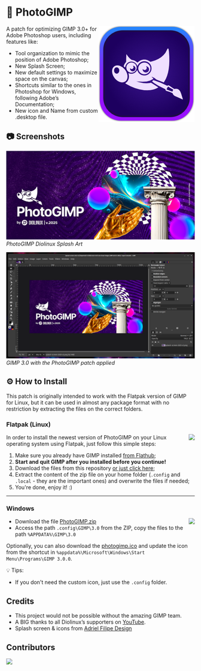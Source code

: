 # 🎨 PhotoGIMP

<img src="./.local/share/icons/hicolor/256x256/256x256.png" align="right" alt="PhotoGimp application icon" title="PhotoGimp application icon">

A patch for optimizing GIMP 3.0+ for Adobe Photoshop users, including features like:

* Tool organization to mimic the position of Adobe Photoshop;
* New Splash Screen;
* New default settings to maximize space on the canvas;
* Shortcuts similar to the ones in Photoshop for Windows, following Adobe’s Documentation;
* New icon and Name from custom .desktop file.

## 📷 Screenshots

<p>
  <img src="./.config/GIMP/3.0/splashes/splash-screen-2025-v2.png" alt="PhotoGIMP Diolinux Splash Art">
  <em>PhotoGIMP Diolinux Splash Art</em>
</p>

<p>
  <img src="./screenshots/photogimp_3_-_diolinux.png" alt="PhotoGIMP 3">
  <em>GIMP 3.0 with the PhotoGIMP patch applied</em>
</p>

## ⚙ How to Install

This patch is originally intended to work with the Flatpak version of GIMP for Linux, but it can be used in almost any package format with no restriction by extracting the files on the correct folders.

### Flatpak (Linux)

<img src="https://skillicons.dev/icons?i=linux" align="right" />

In order to install the newest version of PhotoGIMP on your Linux operating system using Flatpak, just follow this simple steps:

1. Make sure you already have GIMP installed [from Flathub](https://flathub.org/apps/org.gimp.GIMP);
2. **Start and quit GIMP after you installed before you continue!**
3. Download the files from this repository [or just click here](https://github.com/Diolinux/PhotoGIMP/releases/download/3.0/PhotoGIMP-linux.zip);
4. Extract the content of the zip file on your home folder (`.config` and `.local` - they are the important ones) and overwrite the files if needed;
5. You're done, enjoy it! :)

<hr>

### Windows

<img src="https://skillicons.dev/icons?i=windows" align="right" />

* Download the file [PhotoGIMP.zip](https://github.com/Diolinux/PhotoGIMP/releases/download/3.0/PhotoGIMP.zip)
* Access the path `.config\GIMP\3.0` from the ZIP, copy the files to the path `%APPDATA%\GIMP\3.0`

Optionally, you can also download the [photogimp.ico](https://github.com/Diolinux/PhotoGIMP/releases/download/3.0/photogimp.ico) and update the icon from the shortcut in `%appdata%\Microsoft\Windows\Start Menu\Programs\GIMP 3.0.0`.

:bulb: Tips:
- If you don't need the custom icon, just use the `.config` folder.

## Credits

* This project would not be possible without the amazing GIMP team.
* A BIG thanks to all Diolinux’s supporters on [YouTube](https://youtube.com/Diolinux).
* Splash screen & icons from [Adriel Filipe Design](https://bento.me/adrielfilipedesign)

## Contributors
<a align="center" href="https://github.com/Diolinux/PhotoGIMP/graphs/contributors">
  <img src="https://contrib.rocks/image?repo=Diolinux/PhotoGIMP" />
</a>
